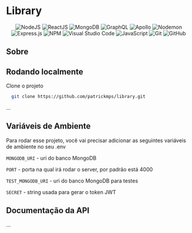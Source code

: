 # Library

<div align="center">
  
![NodeJS](https://img.shields.io/badge/node.js-6DA55F?style=for-the-badge&logo=node.js&logoColor=white)
![ReactJS](https://img.shields.io/badge/React-087ea4?style=for-the-badge&logo=react&logoColor=white)
![MongoDB](https://img.shields.io/badge/MongoDB-%234ea94b.svg?style=for-the-badge&logo=mongodb&logoColor=white)
![GraphQL](https://img.shields.io/badge/GraphQL-f6009c?style=for-the-badge&logo=graphql&logoColor=white)
![Apollo](https://img.shields.io/badge/Apollo-grey?style=for-the-badge&logo=apollographql&logoColor=white)
![Nodemon](https://img.shields.io/badge/NODEMON-%23323330.svg?style=for-the-badge&logo=nodemon&logoColor=%BBDEAD)
![Express.js](https://img.shields.io/badge/express.js-%23404d59.svg?style=for-the-badge&logo=express&logoColor=%2361DAFB)
![NPM](https://img.shields.io/badge/NPM-%23CB3837.svg?style=for-the-badge&logo=npm&logoColor=white)
![Visual Studio Code](https://img.shields.io/badge/Visual%20Studio%20Code-0078d7.svg?style=for-the-badge&logo=visual-studio-code&logoColor=white)
![JavaScript](https://img.shields.io/badge/javascript-%23323330.svg?style=for-the-badge&logo=javascript&logoColor=%23F7DF1E)
![Git](https://img.shields.io/badge/git-%23F05033.svg?style=for-the-badge&logo=git&logoColor=white)
![GitHub](https://img.shields.io/badge/github-%23121011.svg?style=for-the-badge&logo=github&logoColor=white)

</div>

## Sobre



## Rodando localmente

Clone o projeto

```bash
  git clone https://github.com/patrickmps/library.git
```

...

## Variáveis de Ambiente

Para rodar esse projeto, você vai precisar adicionar as seguintes variáveis de ambiente no seu .env

`MONGODB_URI` - uri do banco MongoDB

`PORT` - porta na qual irá rodar o server, por padrão está 4000

`TEST_MONGODB_URI` - uri do banco MongoDB para testes

`SECRET` - string usada para gerar o token JWT

## Documentação da API

...
